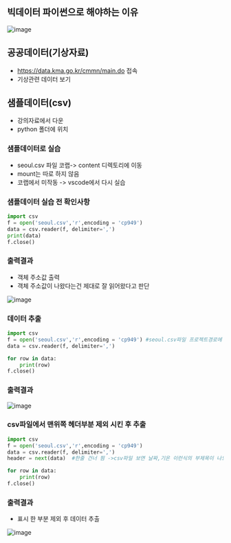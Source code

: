 ## 빅데이터 파이썬으로 해야하는 이유
![image](https://user-images.githubusercontent.com/82345970/163955502-3e8e214a-880d-4974-9688-d0681d96e98b.png)

## 공공데이터(기상자료)
- https://data.kma.go.kr/cmmn/main.do 접속
- 기상관련 데이터 보기

## 샘플데이터(csv)
- 강의자료에서 다운
- python 폴더에 위치

### 샘플데이터로 실습
- seoul.csv 파일 코랩-> content 디렉토리에 이동
- mount는 따로 하지 않음
- 코랩에서 미작동 -> vscode에서 다시 실습

### 샘플데이터 실습 전 확인사항
 
```py
import csv
f = open('seoul.csv','r',encoding = 'cp949')
data = csv.reader(f, delimiter=',')
print(data)
f.close()
```
### 출력결과
- 객체 주소값 출력
- 객체 주소값이 나왔다는건 제대로 잘 읽어왔다고 판단
  
![image](https://user-images.githubusercontent.com/82345970/163959019-f9f503f5-e4a1-4a29-a6e0-f4e2d0fe9407.png)

### 데이터 추출
```py
import csv
f = open('seoul.csv','r',encoding = 'cp949') #seoul.csv파일 프로젝트경로에 이동시켜놓음
data = csv.reader(f, delimiter=',')

for row in data:
    print(row)
f.close()
```

### 출력결과
![image](https://user-images.githubusercontent.com/82345970/163959535-42e239bd-c9e4-4cd4-bd92-9f856f6b9c65.png)

### csv파일에서 맨위쪽 헤더부분 제외 시킨 후 추출
```py
import csv
f = open('seoul.csv','r',encoding = 'cp949')
data = csv.reader(f, delimiter=',')
header = next(data)  #한줄 건너 띔 ->csv파일 보면 날짜,기온 이런식의 부제목이 나오는대, 데이터가 아니므로, 한 줄 건너띄게 추출

for row in data:
    print(row)
f.close()
```

### 출력결과
- 표시 한 부분 제외 후 데이터 추출
 
![image](https://user-images.githubusercontent.com/82345970/163961744-a533ad16-7ba5-4e44-a4ff-d32ccf0cf3ce.png)

